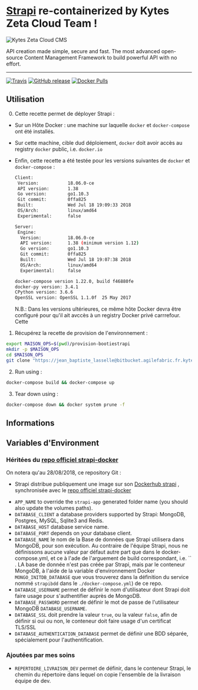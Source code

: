 # [Strapi](https://bitbucket.agilefabric.fr.kytes.com/scm/dev/demandes-tests.git) re-containerized by Kytes Zeta Cloud Team !

![Kytes Zeta Cloud CMS](https://cms.zetacloud.kytes.com)

API creation made simple, secure and fast.
The most advanced open-source Content Management Framework to build powerful API with no effort.

***

[![Travis](https://img.shields.io/travis/strapi/strapi-docker.svg?style=for-the-badge)](https://travis-ci.org/strapi/strapi-docker)
[![GitHub release](https://img.shields.io/github/release/strapi/strapi-docker.svg?style=for-the-badge)](https://github.com/strapi/strapi-docker/releases)
[![Docker Pulls](https://img.shields.io/docker/pulls/strapi/strapi.svg?style=for-the-badge)](https://hub.docker.com/r/strapi/strapi)

## Utilisation

0. Cette recette permet de déployer Strapi : 
* Sur un Hôte Docker : une machine sur laquelle `docker` et `docker-compose` ont été installés.
* Sur cette machine, cible dud déploiement, `docker` doit avoir accès au registry `docker` public, i.e. `docker.io`
* Enfin, cette recette a été testée pour les versions suivantes de `docker` et `docker-compose` : 
  ```bash
  Client:
   Version:           18.06.0-ce
   API version:       1.38
   Go version:        go1.10.3
   Git commit:        0ffa825
   Built:             Wed Jul 18 19:09:33 2018
   OS/Arch:           linux/amd64
   Experimental:      false
  
  Server:
   Engine:
    Version:          18.06.0-ce
    API version:      1.38 (minimum version 1.12)
    Go version:       go1.10.3
    Git commit:       0ffa825
    Built:            Wed Jul 18 19:07:38 2018
    OS/Arch:          linux/amd64
    Experimental:     false
  ```
  ```bash
  docker-compose version 1.22.0, build f46880fe
  docker-py version: 3.4.1
  CPython version: 3.6.6
  OpenSSL version: OpenSSL 1.1.0f  25 May 2017
  ```


   N.B.: Dans les versions ultérieures, ce même hôte Docker devra être configuré pour qu'il ait avccès à un registry Docker privé carrrefour.
Cette 

1. Récupérez la recette de provision de l'environnement : 
```bash
export MAISON_OPS=$(pwd)/provision-bootiestrapi
mkdir -p $MAISON_OPS
cd $MAISON_OPS
git clone "https://jean_baptiste_lasselle@bitbucket.agilefabric.fr.kytes.com/scm/dev/demandes-tests.git" .
```
2. Run using :
```bash
docker-compose build && docker-compose up
```
3. Tear down using : 
```bash
docker-compose down && docker system prune -f
```

<!-- 
## Pull from Kytes' Dock Hub

```bash
docker pull kytes/strapi
```
N.B.: la publication n'a pas encore eu lieu
-->



## Informations



## Variables d'Environment


### Héritées du [repo officiel strapi-docker](https://github.com/strapi/strapi-docker)

On notera qu'au 28/08/2018, ce repository Git : 
* Strapi distribue publiquement une image sur son [Dockerhub strapi](https://hub.docker.com/r/strapi/strapi/) , synchronisée avec le [repo officiel strapi-docker](https://github.com/strapi/strapi-docker)

- `APP_NAME` to override the `strapi-app` generated folder name (you should also update the volumes paths).
- `DATABASE_CLIENT` a database providers supported by Strapi: MongoDB, Postgres, MySQL, Sqlite3 and Redis.
- `DATABASE_HOST` database service name.
- `DATABASE_PORT` depends on your database client.
- `DATABASE_NAME` le nom de la Base de données que Strapi utilisera dans MongoDB, pour son exécution. Au contraire de l'équipe Strapi, nous ne définissons aucune valeur par défaut autre part que dans le docker-compose.yml, et ce à l'ade de l'arguement de build correspondant, i.e. `` . LA base de donnée n'est pas créée par Strapi, mais par le conteneur MongoDB, à l'aide de la variable d'environnement Docker `MONGO_INITDB_DATABASE` que vous trouverez dans la définition du service nommé `strapibdd` dans le `./docker-compose.yml`) de ce repo.
- `DATABASE_USERNAME` permet de définir le nom d'utilisateur dont Strapi doit faire usage pour s'authentifier auprès de MongoDB.
- `DATABASE_PASSWORD` permet de définir le mot de passe de l'utilisateur MongoDB `DATABASE_USERNAME`.
- `DATABASE_SSL` doit prendre la valeur `true`, ou la valeur `false`, afin de définir si oui ou non, le conteneur doit faire usage d'un certificat TLS/SSL
- `DATABASE_AUTHENTICATION_DATABASE` permet de définir une BDD séparée, spécialement pour l'authentification.


### Ajoutées par mes soins

- `REPERTOIRE_LIVRAISON_DEV` permet de définir, dans le conteneur Strapi, le chemin du répertoire dans lequel on copie l'ensemble de la livraison équipe de dev.


